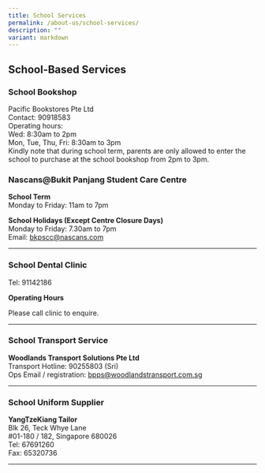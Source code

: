 ```yaml
---
title: School Services
permalink: /about-us/school-services/
description: ""
variant: markdown
---
```

School-Based Services
---------------------

  
### School Bookshop

Pacific Bookstores Pte Ltd <br>
Contact: 90918583 <br>
Operating hours: <br>
Wed: 8:30am to 2pm <br>
Mon, Tue, Thu, Fri: 8:30am to 3pm <br>
Kindly note that during school term, parents are only allowed to enter the school to purchase at the school bookshop from 2pm to 3pm. <br>



### Nascans@Bukit Panjang Student Care Centre 


**School Term**<br>
Monday to Friday: 11am to 7pm


**School Holidays (Except Centre Closure Days)**<br>
Monday to Friday: 7.30am to 7pm<br>
Email:&nbsp;[bkpscc@nascans.com](mailto:bkpscc@nascans.com)

-------------------------------------------------
### School Dental Clinic

Tel: 91142186 <br>

**Operating Hours**

Please call clinic to enquire.



  



  
------------------------------------------------

### School Transport Service


**Woodlands Transport Solutions Pte Ltd** <br>
Transport Hotline: 90255803 (Sri) <br>
Ops Email / registration: bpps@woodlandstransport.com.sg <br>


------------------------------------------------------

### School Uniform Supplier

**YangTzeKiang Tailor** <br>
Blk 26, Teck Whye Lane <br>
#01-180 / 182, Singapore 680026 <br>
Tel: 67691260 <br>
Fax: 65320736 <br>

-----------------------